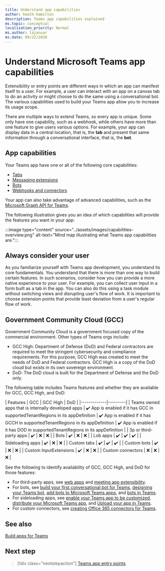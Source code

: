 ```yaml
---
title: Understand app capabilities
author: heath-hamilton
description: Teams app capabilities explained
ms.topic: conceptual
localization_priority: Normal
ms.author: lajanuar
ms.date: 09/22/2020
---
```


# Understand Microsoft Teams app capabilities

Extensibility or entry points are different ways in which an app can manifest itself to a user. For example, a user can interact with an app on a canvas tab to do an activity or might choose to do the same using a conversational bot. The various capabilities used to build your Teams app allow you to increase its usage scope.

There are multiple ways to extend Teams, so every app is unique. Some only have one capability, such as a webhook, while others have more than one feature to give users various options. For example, your app can display data in a central location, that is, the **tab** and present that same information through a conversational interface, that is, the **bot**.

## App capabilities

Your Teams app have one or all of the following core capabilities:

* [Tabs](../tabs/what-are-tabs.md)
* [Messaging extensions](../messaging-extensions/what-are-messaging-extensions.md)
* [Bots](../bots/what-are-bots.md)
* [Webhooks and connectors](../webhooks-and-connectors/what-are-webhooks-and-connectors.md)

Your app can also take advantage of advanced capabilities, such as the [Microsoft Graph API for Teams](/graph/teams-concept-overview).

The following illustration gives you an idea of which capabilities will provide the features you want in your app:

:::image type="content" source="../assets/images/capabilities-overview.png" alt-text="Mind map illustrating what Teams app capabilities are.":::

## Always consider your user

As you familiarize yourself with Teams app development, you understand its core fundamentals. You understand that there is more than one way to build certain features. In such scenarios, consider how you can provide a more native experience to your user.
For example, you can collect user input in a form built as a tab in the app. You can also do this using a task module without switching views and disrupting user's flow of work. It is important to choose extension points that provide least deviation from a user's regular flow of work.

## Government Community Cloud (GCC)

Government Community Cloud is a government focused copy of the commercial environment. Other types of Teams orgs include:

* GCC High: Department of Defense (DoD) and Federal contractors are required to meet the stringent cybersecurity and compliance requirements. For this purpose, GCC High was created to meet the needs of DoD and Federal contractors. GCC High is a copy of the DoD cloud but exists in its own sovereign environment.
* DoD: The DoD cloud is built for the Department of Defense and the DoD only.

The following table includes Teams features and whether they are available for GCC, GCC High, and DoD:

| Features   | GCC | GCC High | DoD |
|-------------|---------|
| Teams owned apps that is internally developed apps | ✔️ App is enabled if it has GCC in supportedTenantRegions in its appDefinition | ✔️ App is enabled if it has GCCH in supportedTenantRegions in its appDefinition | ✔️ App is enabled if it has DOD in supportedTenantRegions in its appDefinition |
| 3p or third-party apps | ✔️ | ❌ | ❌ |
| Bots | ✔️ | ❌ | ❌ |
| Lob apps |  ✔️ | ✔️ | ✔️ |
| Sideloading apps | ✔️ | ❌ | ❌ |
| Custom tabs |  ✔️ | ✔️ | ✔️ |
| Custom bots | ✔️ | ❌ | ❌ |
| Custom InputExtensions | ✔️ | ❌ | ❌ |
| Custom connectors | ❌ | ❌ | ❌ |

See the following to identify availability of GCC, GCC High, and DoD for those features:

* For third-party apps, see [web apps](../samples/integrating-web-apps.md) and [meeting app extensibility](../apps-in-teams-meetings/meeting-app-extensibility.md).
* For bots, see [build your first conversational bot for Teams](../get-started/first-app-bot.md), [designing your Teams bot](../bots/design/bots.md), [add bots to Microsoft Teams apps](../resources/bot-v3/bots-overview.md), and [bots in Teams](../bots/what-are-bots.md).
* For sideloading apps, see [enable your Teams app to be customized](../concepts/design/enable-app-customization.md), [distribute your Microsoft Teams app](../concepts/deploy-and-publish/apps-publish-overview.md), and [Upload your app in Teams](../concepts/deploy-and-publish/apps-upload.md).
* For custom connectors, see [creating Office 365 connectors for Teams](../webhooks-and-connectors/how-to/connectors-creating.md).

## See also

[Build apps for Teams](../overview.md)

## Next step

> [!div class="nextstepaction"]
> [Teams app entry points](../concepts/extensibility-points.md)
